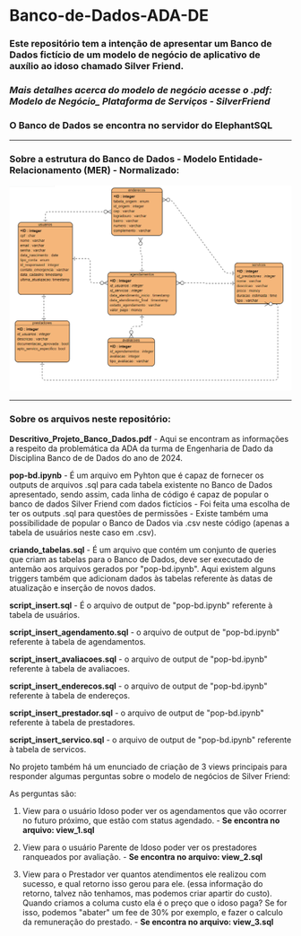 # Banco-de-Dados-ADA-DE

### Este repositório tem a intenção de apresentar um Banco de Dados fictício de um modelo de negócio de aplicativo de auxílio ao idoso chamado Silver Friend.

### *Mais detalhes acerca do modelo de negócio acesse o .pdf: Modelo de Negócio_ Plataforma de Serviços - SilverFriend*

### O Banco de Dados se encontra no servidor do ElephantSQL

---------------------------------------------------------------------------------------------------------------------------------------------------------

### Sobre a estrutura do Banco de Dados - Modelo Entidade-Relacionamento (MER) - Normalizado:

![MER - Normalizado - Silver Friend](modelo_banco_dados.png)

---------------------------------------------------------------------------------------------------------------------------------------------------------
### Sobre os arquivos neste repositório:

**Descritivo_Projeto_Banco_Dados.pdf** - Aqui se encontram as informações a respeito da problemática da ADA da turma de Engenharia de Dado da Disciplina Banco de de Dados do ano de 2024.

**pop-bd.ipynb** - É um arquivo em Pyhton que é capaz de fornecer os outputs de arquivos .sql para cada tabela existente no Banco de Dados apresentado, sendo assim, cada linha de código é capaz de popular o banco de dados Silver Friend com dados fictícios - Foi feita uma escolha de ter os outputs .sql para questões de permissões - Existe também uma possibilidade de popular o Banco de Dados via .csv neste código (apenas a tabela de usuários neste caso em .csv).

**criando_tabelas.sql** - É um arquivo que contém um conjunto de queries que criam as tabelas para o Banco de Dados, deve ser executado de antemão aos arquivos gerados por "pop-bd.ipynb". Aqui existem alguns triggers também que adicionam dados às tabelas referente às datas de atualização e inserção de novos dados.

**script_insert.sql** - É o arquivo de output de "pop-bd.ipynb" referente à tabela de usuários.

**script_insert_agendamento.sql** -  o arquivo de output de "pop-bd.ipynb" referente à tabela de agendamentos.

**script_insert_avaliacoes.sql** -  o arquivo de output de "pop-bd.ipynb" referente à tabela de avaliacoes.

**script_insert_enderecos.sql** -  o arquivo de output de "pop-bd.ipynb" referente à tabela de endereços.

**script_insert_prestador.sql** -  o arquivo de output de "pop-bd.ipynb" referente à tabela de prestadores.

**script_insert_servico.sql** -  o arquivo de output de "pop-bd.ipynb" referente à tabela de servicos.

No projeto também há um enunciado de criação de 3 views principais para responder algumas perguntas sobre o modelo de negócios de Silver Friend:

As perguntas são:

1) View para o usuário Idoso poder ver os agendamentos que vão ocorrer no futuro próximo, que estão com status agendado. - **Se encontra no arquivo: view_1.sql**

2) View para o usuário Parente de Idoso poder ver os prestadores ranqueados por avaliação. - **Se encontra no arquivo: view_2.sql**

3) View para o Prestador ver quantos atendimentos ele realizou com sucesso, e qual retorno isso gerou para ele. (essa informação do retorno, talvez não tenhamos, mas podemos criar apartir do custo). Quando criamos a columa custo ela é o preço que o idoso paga? Se for isso, podemos "abater" um fee de 30% por exemplo, e fazer o calculo da remuneração do prestado. - **Se encontra no arquivo: view_3.sql**
